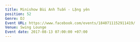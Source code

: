```yaml
---
title: Minishow Bùi Anh Tuấn - Lặng yên
position: 52
Genre: DJ
Event URL: https://www.facebook.com/events/1840711152911419/
Venue: Swing Lounge
Event date: 2017-08-13 07:00:00 +07:00
---
```


